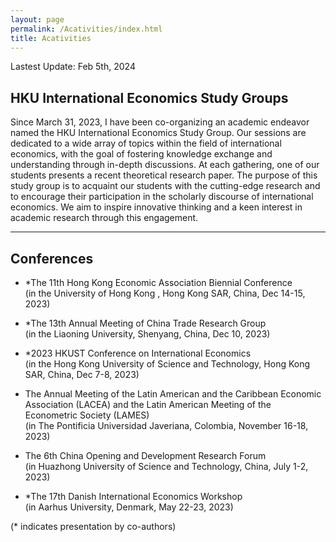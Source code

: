 ```yaml
---
layout: page
permalink: /Acativities/index.html
title: Acativities
---
```


Lastest Update: Feb 5th, 2024&nbsp;

## HKU International Economics Study Groups

Since March 31, 2023, I have been co-organizing an academic endeavor named the HKU International Economics Study Group. 
Our sessions are dedicated to a wide array of topics within the field of international economics, with the goal of fostering knowledge exchange and understanding through in-depth discussions. 
At each gathering, one of our students presents a recent theoretical research paper. 
The purpose of this study group is to acquaint our students with the cutting-edge research and to encourage their participation in the scholarly discourse of international economics. 
We aim to inspire innovative thinking and a keen interest in academic research through this engagement.

---

## Conferences
- *The 11th Hong Kong Economic Association Biennial Conference<br>(in the University of Hong Kong , Hong Kong SAR, China, Dec 14-15, 2023)<br>

- *The 13th Annual Meeting of China Trade Research Group<br>(in the Liaoning University, Shenyang, China, Dec 10, 2023)<br>

- *2023 HKUST Conference on International Economics<br>(in the Hong Kong University of Science and Technology, Hong Kong SAR, China, Dec 7-8, 2023)<br>

- The Annual Meeting of the Latin American and the Caribbean Economic Association (LACEA) and the Latin American Meeting of the Econometric Society (LAMES)<br>(in The Pontificia Universidad Javeriana, Colombia, November 16-18, 2023)<br>

- The 6th China Opening and Development Research Forum<br>(in Huazhong University of Science and Technology, China, July 1-2, 2023)<br>

- *The 17th Danish International Economics Workshop<br>(in Aarhus University, Denmark, May 22-23, 2023)<br>

(* indicates presentation by co-authors)<br>
  <br>

